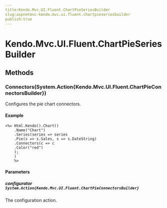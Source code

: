 ```yaml
---
title:Kendo.Mvc.UI.Fluent.ChartPieSeriesBuilder
slug:aspnetmvc-kendo.mvc.ui.fluent.chartpieseriesbuilder
publish:true
---
```


# Kendo.Mvc.UI.Fluent.ChartPieSeriesBuilder

## Methods

### Connectors(System.Action{Kendo.Mvc.UI.Fluent.ChartPieConnectorsBuilder})
Configures the pie chart connectors.

#### Example
    <%= Html.Kendo().Chart()
        .Name("Chart")
        .Series(series => series
        .Pie(s => s.Sales, s => s.DateString)
        .Connectors(c => c
        .Color("red")
        );
        )
        %>

#### Parameters

##### configurator `System.Action{Kendo.Mvc.UI.Fluent.ChartPieConnectorsBuilder}`
The configuration action.